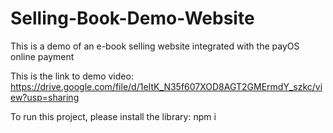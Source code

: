 # Selling-Book-Demo-Website
This is a demo of an e-book selling website integrated with the payOS online payment

This is the link to demo video: https://drive.google.com/file/d/1eItK_N35f607XOD8AGT2GMErmdY_szkc/view?usp=sharing

To run this project, please install the library: npm i
